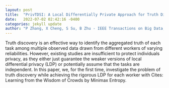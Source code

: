 ```yaml
---
layout: post
title:  "PrivTDSI: A Local Differentially Private Approach for Truth Discovery via Sampling and Inference"
date:   2022-07-02 02:42:16 -0400
categories: jekyll update
author: "P Zhang, X Cheng, S Su, B Zhu - IEEE Transactions on Big Data, 2022"
---
```

Truth discovery is an effective way to identify the aggregated truth of each task among multiple observed data drawn from different workers of varying reliabilities. However, existing studies are insufficient to protect individuals  privacy, as they either just guarantee the weaker versions of local differential privacy (LDP) or potentially assume that the tasks are independent. In this paper, we, for the first time, investigate the problem of truth discovery while achieving the rigorous LDP for each worker with 
Cites: Learning from the Wisdom of Crowds by Minimax Entropy.